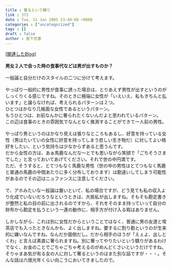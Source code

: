 ```yaml
---
title : 奢るという驕り
link : 373
date : Tue, 11 Jan 2005 23:40:00 +0000
categories : ["uncategorized"]
tags : []
draft : false
author : 倉下忠憲
---
```


[<A HREF="http://www.doblog.com/weblog/BlogServlet?userid=35571&blogid=882775#882775" TARGET="_blank">関連したBlog</A>]<BR><BR><B>男女２人で会った時の食事代などは男が出すものか？</B><BR><BR>一般論と自分だけのスタイルの二つに分けて考えます。<BR><BR>やっぱり一般的に男性が食事に誘った場合は、とりあえず男性が出すというのがしっくりくる感じですね。そのときに極端に女性が「いえいえ、私もきちんと払います」と譲らなければ、考えられるパターンは２つ。<BR>ひとつはかなり几帳面な女性であるというパターン。<BR>もうひとつは、お前なんかに奢られたくないんだよと思われているパターン。<BR>この辺は食事のときの雰囲気でなんとなく推測することができて一人前の男性。<BR><BR>やっぱり男というのはかなり見えは張りなところもあるし、好意を持っている女性（男はたいていの女性に好意を持ってしまう悲しい生き物だ）に対してよい格好をしたい、という気持ちは少なからずあると思うんです。<BR>だから女性の方は、あぁ馬鹿なんだな～とでも思いながら笑顔で「ごちそうさまでした」と言っておいてあげてください。それで世の中円満です。<BR>ただ、そうすると、とてつもなく馬鹿な男性（世の中の男性はとてつもなく馬鹿と普通の馬鹿の中間あたりに多く分布しております）は勘違いしてしまう可能性があるのでその辺はニュファンスに注意してください。<BR><BR>で、アホみたいな一般論は置いといて、私の場合ですが、どう見ても私の収入より化成でいないだろうなというときは、大抵私が出しますね。そもそも勘定書きが整然と私の目の前に出されるのですから、それをそのまま持っていって自分の財布から勘定を払うという一連の動作に、相手方が付け入る暇はありません。<BR><BR>しかしながら、これは別に女性だからということではなく、普通に男の友達と喫茶店でも入ったときなんかも、よく出しますね。要するに割り勘というのが生来的に嫌いなんですね。なんだか面倒だし。だから相手のほうが「えぇよ、出しとくわ」と言えば素直に奢られますね。別に奢ってやりたいという驕りがあるわけでなく、お金のことでごちゃごちゃ考えるのがめんどくさいというだけですね。そりゃまあ気が有る女の人に対して奢るというのはまた別な話ですが・・・。そんな話は六億光年くらい向こうにおいてきましたので。<br><br>
